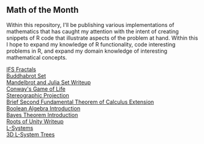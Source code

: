## Math of the Month
Within this repository, I'll be publishing various implementations of mathematics that has caught my attention with the intent of creating snippets of R code that illustrate aspects of the problem at hand. Within this I hope to expand my knowledge of R functionality, code interesting problems in R, and expand my domain knowledge of interesting mathematical concepts. 

<a href="IFS_Fractals.html">IFS Fractals</a>
<br>
<a href="Buddhabrot%20Set%20Writeup.html">Buddhabrot Set</a>
<br>
<a href="Mandelbrot_Julia_Writeup.html">Mandelbrot and Julia Set Writeup</a>
<br>
<a href="Conway's%20game%20of%20life.html">Conway's Game of Life</a>
<br>
<a href="Stereographic%20projection.html">Stereographic Projection</a>
<br>
<a href="Brief%20SFTC%20extension.html">Brief Second Fundamental Theorem of Calculus Extension</a>
<br>
<a href = "Boolean%20Algebra.html">Boolean Algebra Introduction</a>
<br>
<a href = "Bayes_Theorem.html">Bayes Theorem Introduction</a>
<br>
<a href = "Roots_of_unity_writeup.html">Roots of Unity Writeup</a>
<br> 
<a href = "L-systems.html">L-Systems</a>
<br>
<a href = "3d_lsystem_trees.html">3D L-System Trees</a>
